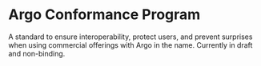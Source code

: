 # Argo Conformance Program
A standard to ensure interoperability, protect users, and prevent surprises when using commercial offerings with Argo in the name. Currently in draft and non-binding. 
